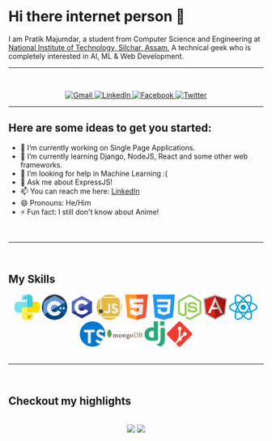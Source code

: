 # Hi there internet person 👋

I am Pratik Majumdar, a student from Computer Science and Engineering at [National Institute of Technology, Silchar, Assam.](https://www.nits.ac.in) A technical geek who is completely interested in AI, ML & Web Development.
<br>
<hr>
<br>

<p align="center">
    <a href="https://mail.google.com/mail/u/0/?view=cm&fs=1&to=info.pratikmajumdar@gmail.com&tf=1">
      <img alt="Gmail" src="https://img.shields.io/badge/Gmail-D14836?style=for-the-badge&logo=gmail&logoColor=white" />
    </a>
    <a href="https://www.linkedin.com/in/codadept/:">
      <img alt="LinkedIn" src="https://img.shields.io/badge/LinkedIn-0077B5?style=for-the-badge&logo=linkedin&logoColor=white" />
    </a>
    <a href="https://www.facebook.com/itspratikmaj">
      <img alt="Facebook" src="https://img.shields.io/badge/Facebook-1877F2?style=for-the-badge&logo=facebook&logoColor=white" />
    </a>
    <a href="https://www.twitter.com/itspratikmaj">
      <img alt="Twitter" src="https://img.shields.io/badge/Twitter-1DA1F2?style=for-the-badge&logo=twitter&logoColor=white" />
    </a>
  </p>

<hr>

## Here are some ideas to get you started:

- 🔭 I’m currently working on Single Page Applications.
- 🌱 I’m currently learning Django, NodeJS, React and some other web frameworks.
- 🤔 I’m looking for help in Machine Learning :(
- 💬 Ask me about ExpressJS!
- 📫 You can reach me here: [LinkedIn](https://www.linkedin.com/in/codadept/)
- 😄 Pronouns: He/Him
- ⚡ Fun fact: I still don't know about Anime!
<br>
<hr>
<br>

## My Skills

<div align="center" width=100%>
    <img title="Python" height="50" src="./icons/python.svg">
    <img title="C++" height="50" src="./icons/cpp.svg">
    <img title="C" height="50" src="./icons/c-programming.svg">
    <img title="JavaScript" height="50" src="./icons/javascript.svg">
    <img title="HTML" height="50" src="./icons/html5.svg">
    <img title="CSS" height="50" src="./icons/css-3.svg">
    <img title="NodeJS" height="50" src="./icons/nodejs.svg">
    <img title="Angular" height="50" src="./icons/angular.svg">
    <img title="React" height="50" src="./icons/react.png">
    <img title="TypeScript" height="50" src="./icons/typescript.svg">
    <img title="MongoDB" height="50" src="./icons/mongodb.svg">
    <img title="Django" height="50" src="./icons/django.svg">
    <img title="Git" height="50" src="./icons/git.png">
</div>
<br>
<hr>
<br>

## Checkout my highlights

<br>

<div align="center" width="100%">
    <img height="150" src="https://github-readme-stats.vercel.app/api/top-langs/?username=codadept&layout=compact&theme=dracula">
    <img height="150" src="https://github-readme-stats.vercel.app/api?username=codadept&show_icons=true&theme=dracula&count_private=t&hide=stars">
</div>